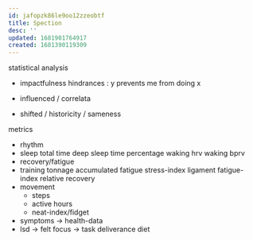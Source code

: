 ```yaml
---
id: jafopzk86le9oo12zzeobtf
title: Spection
desc: ''
updated: 1681901764917
created: 1681390119309
---
```


statistical analysis
- impactfulness
  hindrances : y prevents me from doing x

- influenced / correlata
- shifted / historicity / sameness

metrics
- rhythm
- sleep
  total time
  deep sleep
    time
    percentage
  waking hrv
  waking bprv
- recovery/fatigue
- training
  tonnage
  accumulated fatigue
    stress-index
    ligament fatigue-index
    relative recovery
- movement
  + steps
  + active hours
  + neat-index/fidget
- symptoms
-> health-data
- lsd -> felt focus
-> task deliverance
diet
